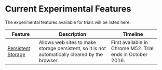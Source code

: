 # Current Experimental Features

The experimental features available for trials will be listed here.

| Feature | Description | Timeline |
| --- | --- | --- |
| [Persistent Storage](https://developers.google.com/web/updates/2016/06/persistent-storage) | Allows web sites to make storage persistent, so it is not automatically cleared by the browser.  | First available in Chrome M52. Trial ends in October 2016. |
